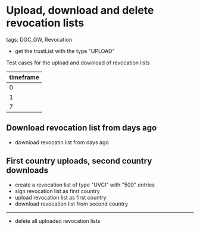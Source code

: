 # Upload, download and delete revocation lists

tags: DGC_GW, Revocation

* get the trustList with the type "UPLOAD"

Test cases for the upload and download of revocation lists 

| timeframe | 
|-----------|
|         0 |
|         1 |
|         7 | 

## Download revocation list from <timeframe> days ago

* download revocatin list from <timeframe> days ago

## First country uploads, second country downloads

* create a revocation list of type "UVCI" with "500" entries
* sign revocation list as first country
* upload revocation list as first country
* download revocation list from second country

___
* delete all uploaded revocation lists

